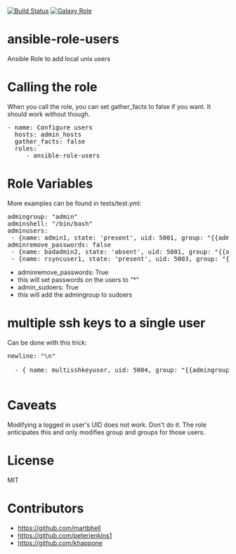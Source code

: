 [![Build Status](https://travis-ci.org/CSCfi/ansible-role-users.svg)](https://travis-ci.org/CSCfi/ansible-role-users)
[![Galaxy Role](https://img.shields.io/badge/ansible--galaxy-ansible--role--users-blue)](https://galaxy.ansible.com/CSCfi/ansible-role-users)
# ansible-role-users
Ansible Role to add local unix users

# Calling the role

When you call the role, you can set gather_facts to false if you want. It should work without though.

<pre>
- name: Configure users
  hosts: admin_hosts
  gather_facts: false
  roles:
     - ansible-role-users
</pre>

# Role Variables

More examples can be found in tests/test.yml:
<pre>
admingroup: "admin"
adminshell: "/bin/bash"
adminusers:
 - {name: admin1, state: 'present', uid: 5001, group: "{{admingroup}}", shell: "{{adminshell}}", pubkey: "ssh-rsa KEY admin1@example.com" }
adminremove_passwords: false
 - {name: badadmin2, state: 'absent', uid: 5001, group: "{{admingroup}}", shell: "{{adminshell}}", pubkey: "ssh-rsa KEY badadmin2@example.com" }
 - {name: rsyncuser1, state: 'present', uid: 5003, group: "{{admingroup}}", shell: "{{adminshell}}", pubkey: "ssh-rsa KEY rsync1@example.com", options: 'command="/usr/local/bin/rrsync /allow/rrsync/here/directory",no-agent-forwarding,no-port-forwarding,no-pty,no-user-rc,no-X11-forwarding' }
</pre>

 - adminremove_passwords: True
  - this will set passwords on the users to "\*"
 - admin_sudoers: True
  - this will add the admingroup to sudoers

# multiple ssh keys to a single user

Can be done with this trick:
<pre>
newline: "\n"

  - { name: multisshkeyuser, uid: 5004, group: "{{admingroup}}", groups: "agroup,bgroup", state: "present", shell: "{{adminshell}}", pubkey: "ssh-rsa KEY1 {{ newline }} ssh-rsa KEY2 {{ newline }} ssh-rsa KEY3" }

</pre>

# Caveats

Modifying a logged in user's UID does not work. Don't do it. The role anticipates this and only modifies group and groups for those users.

# License

MIT

# Contributors

 - https://github.com/martbhell
 - https://github.com/peterjenkins1
 - https://github.com/khappone
